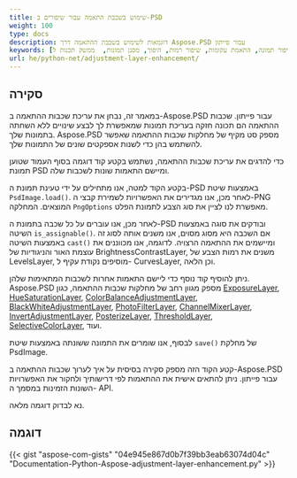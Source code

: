 ```yaml
---
title: שימוש בשכבת התאמה עבור שיפורים ב-PSD
weight: 100
type: docs
description: דוגמאות לשימוש בשכבת ההתאמה דרך Aspose.PSD עבור פייתון
keywords: [שכבת הכווץ, שיפור תמונה, התאמת עקומות, שיפור רמות, היפוך, מסנן תמונות,  ממשק תכנות ל-PSD, פייתון, קוד דוגמה]
url: he/python-net/adjustment-layer-enhancement/
---
```


## **סקירה**

במאמר זה, נבחן את עריכת שכבות ההתאמה ב-Aspose.PSD עבור פייתון. שכבות ההתאמה הם תכונה חזקה בעריכת תמונות שמאפשרת לך לבצע שינויים ללא השחתה בתמונות שלך. Aspose.PSD מספק סט מקיף של מחלקות שכבות ההתאמה שאפשר להשתמש בהן כדי לשנות אספקטים שונים של התמונות שלך.

כדי להדגים את עריכת שכבות ההתאמה, נשתמש בקטע קוד דוגמה בסוף העמוד שטוען תמונת PSD ומיישם התאמות שונות לשכבות שלה.

בקטע הקוד למטה, אנו מתחילים על ידי טעינת תמונת ה-PSD באמצעות שיטת `PsdImage.load()`. לאחר מכן, אנו מגדירים את האפשרויות לשמירת קבצי ה-PNG המוצאים. המחלקה `PngOptions` מאפשרת לנו לציין את סוג הצבע לתמונת הפלט.

לאחר מכן, אנו עוברים על כל שכבה בתמונת ה-PSD ובודקים את סוגה באמצעות השיטה `is_assignable()`. אם השכבה היא מסוג מסוים, אנו משנים אותה לסוג זה באמצעות השיטה `cast()` ומיישמים את ההתאמה הרצויה. לדוגמה, אנו מכווננים את עוצמת האור והניגודיות של BrightnessContrastLayer, משנים את רמות הצבע של LevelsLayer, מוסיפים נקודת עקיף ל- CurvesLayer, וכן הלאה.

ניתן להוסיף קוד נוסף כדי ליישם התאמות אחרות לשכבות המתאימות שלהן. Aspose.PSD מספק מגוון רחב של מחלקות שכבות ההתאמה, כגון [ExposureLayer](https://reference.aspose.com/psd/python-net/aspose.psd.fileformats.psd.layers.adjustmentlayers/exposurelayer), [HueSaturationLayer](https://reference.aspose.com/psd/python-net/aspose.psd.fileformats.psd.layers.adjustmentlayers/HueSaturationLayer), [ColorBalanceAdjustmentLayer](https://reference.aspose.com/psd/python-net/aspose.psd.fileformats.psd.layers.adjustmentlayers/ColorBalanceAdjustmentLayer), [BlackWhiteAdjustmentLayer](https://reference.aspose.com/psd/python-net/aspose.psd.fileformats.psd.layers.adjustmentlayers/BlackWhiteAdjustmentLayer), [PhotoFilterLayer](https://reference.aspose.com/psd/python-net/aspose.psd.fileformats.psd.layers.adjustmentlayers/PhotoFilterLayer), [ChannelMixerLayer](https://reference.aspose.com/psd/python-net/aspose.psd.fileformats.psd.layers.adjustmentlayers/ChannelMixerLayer), [InvertAdjustmentLayer](https://reference.aspose.com/psd/python-net/aspose.psd.fileformats.psd.layers.adjustmentlayers/InvertAdjustmentLayer), [PosterizeLayer](https://reference.aspose.com/psd/python-net/aspose.psd.fileformats.psd.layers.adjustmentlayers/PosterizeLayer), [ThresholdLayer](https://reference.aspose.com/psd/python-net/aspose.psd.fileformats.psd.layers.adjustmentlayers/ThresholdLayer), [SelectiveColorLayer](https://reference.aspose.com/psd/python-net/aspose.psd.fileformats.psd.layers.adjustmentlayers/SelectiveColorLayer), ועוד.

לבסוף, אנו שומרים את התמונה ששונתה באמצעות שיטת `save()` של מחלקת PsdImage.

קטע הקוד הזה מספק סקירה בסיסית על איך לערוך שכבות ההתאמה ב-Aspose.PSD עבור פייתון. ניתן להתאים אישית את ההתאמות לפי דרישותיך ולחקור את האפשרויות השונות הזמינות במסמך ה- API.

נא לבדוק דוגמה מלאה.

## **דוגמה**
{{< gist "aspose-com-gists" "04e945e867d0b7f39bb3eab63074d04c" "Documentation-Python-Aspose-adjustment-layer-enhancement.py" >}}
